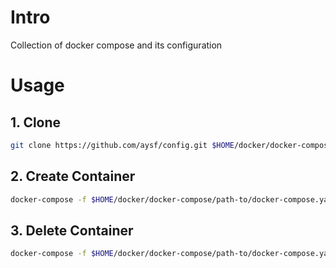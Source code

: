 # Intro

Collection of docker compose and its configuration

# Usage

## 1. Clone

```sh
git clone https://github.com/aysf/config.git $HOME/docker/docker-compose/
```
## 2. Create Container

```sh
docker-compose -f $HOME/docker/docker-compose/path-to/docker-compose.yaml up -d
```

## 3. Delete Container

```sh
docker-compose -f $HOME/docker/docker-compose/path-to/docker-compose.yaml down
```
